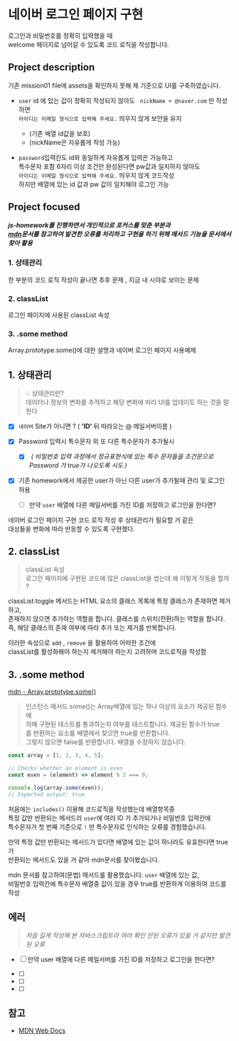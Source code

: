 # 네이버 로그인 페이지 구현

로그인과 비밀번호를 정확히 입력했을 때 </br> welcome 페이지로 넘어갈 수 있도록 코드 로직을 작성합니다.

## Project description

기존 mission01 file에 assets을 확인하지 못해 제 기준으로 UI를 구축하였습니다. </br>

- `user` id 에 있는 값이 정확히 작성되지 않아도 ` nickName + @naver.com`
  만 작성하면</br> `아이디는 이메일 형식으로 입력해 주세요.` 띄우지 않게 보안을 유지</br>

  - (기존 배열 id값을 보호)
  - (nickName은 자유롭게 작성 가능)

- `password`입력칸도 id와 동일하게 자유롭게 입력은 가능하고</br>
  특수문자 포함 6자리 이상 조건만 완성된다면 pw값과 일치하지 않아도 </br>
  `아이디는 이메일 형식으로 입력해 주세요.` 띄우지 않게 코드작성
  </br>하지만 배열에 있는 id 값과 pw 값이 일치해야 로그인 가능

## Project focused

<b><i>js-homework를 진행하면서 개인적으로 포커스를 맞춘 부분과 </br>
[mdn](https://developer.mozilla.org/ko/docs/Web/JavaScript)문서를 참고하여 발견한 오류를 처리하고 구현을 하기 위해 메서드 기능을 문서에서 찾아 활용</i></b>

### 1. 상태관리

한 부분의 코드 로직 작성이 끝나면 추후 문제 ,
지금 내 시야로 보이는 문제

### 2. classList

로그인 페이지에 사용된 classList 속성

### 3. .some method

Array.prototype.some()에 대한 설명과 네이버 로그인 페이지 사용예제

## 1. 상태관리

> 💡 상태관리란? </br>
> 데이터나 정보의 변화를 추적하고 해당 변화에 따라 UI를 업데이트 하는 것을 말한다

- [x] `네이버` Site가 아니면 ? ( <b> 'ID' </b> 뒤 따라오는 @ 메일서버이름 )

- [x] Password 입력시 특수문자 외 또 다른 특수문자가 추가될시

  - [x] <i> ( 비밀번호 입력 과정에서 정규표현식에 있는 특수 문자들을 조건문으로</br> Password 가 true가 나오도록 시도 ) </i>

- [x] 기존 homework에서 제공한 user가 아닌 다른 user가 추가될때 관리 및 로그인 허용
  - [ ] 만약 `user` 배열에 다른 메일서버를 가진 ID를 저장하고 로그인을 한다면?

네이버 로그인 페이지 구현 코드 로직 작성 후 상태관리가 필요할 거 같은</br>
대상들을 변화에 따라 반응할 수 있도록 구현했다.

## 2. classList

> classList 속성 </br>
> 로그인 페이지에 구현된 코드에 많은 classList을 썼는데 왜 이렇게 작동을 할까 ?

classList.toggle 메서드는 HTML 요소의 클래스 목록에 특정 클래스가 존재하면 제거하고,</br>
존재하지 않으면 추가하는 역할을 합니다.
클래스를 스위치(전환)하는 역할을 합니다.</br>
즉, 해당 클래스의 존재 여부에 따라 추가 또는 제거를 반복합니다.

이러한 속성으로 `add` , `remove` 을 활용하여 어떠한 조건에 </br>
classList를 활성화해야 하는지 제거해야 하는지 고려하며 코드로직을 작성함

## 3. .some method

[mdn - Array.prototype.some()](https://developer.mozilla.org/en-US/docs/Web/JavaScript/Reference/Global_Objects/Array/some)

> 인스턴스 메서드 some()는 Array배열에 있는 하나 이상의 요소가 제공된 함수에</br> 의해 구현된 테스트를 통과하는지 여부를 테스트합니다. 제공된 함수가 true</br>를 반환하는 요소를 배열에서 찾으면 true를 반환합니다.</br> 그렇지 않으면 false를 반환합니다. 배열을 수정하지 않습니다.

```js
const array = [1, 2, 3, 4, 5];

// Checks whether an element is even
const even = (element) => element % 2 === 0;

console.log(array.some(even));
// Expected output: true
```

처음에는 `includes()` 이용해 코드로직을 작성했는데 배열항목중</br> 특정 값만 반환되는 메서드라 `user`에 여러 ID 가 추가되거나 비밀번호 입력칸에</br> 특수문자가 첫 번째 기준으로 `!` 만 특수문자로 인식하는 오류를 경험했습니다.

만약 특정 값만 반환되는 메서드가 있다면 배열에 있는 값이 하나라도 유효한다면 true가</br> 반환되는 메서드도 있을 거 같아 mdn문서를 찾아봤습니다.

mdn 문서를 참고하여(문법) 메서드를 활용했습니다.
`user` 배열에 있는 값,</br> 비밀번호 입력칸에
특수문자 배열중 값이 있을 경우 true를 반환하게 이용하여 코드를 작성

## 에러

> <i>처음 길게 작성해 본 자바스크립트라 여러 확인 안된 오류가 있을 거 같지만
> 발견된 오류</i>

- [ ] 만약 user 배열에 다른 메일서버를 가진 ID를 저장하고 로그인을 한다면?

- [ ]

- [ ]
- [ ]

## 참고

- [MDN Web Docs](https://developer.mozilla.org/ko/)

